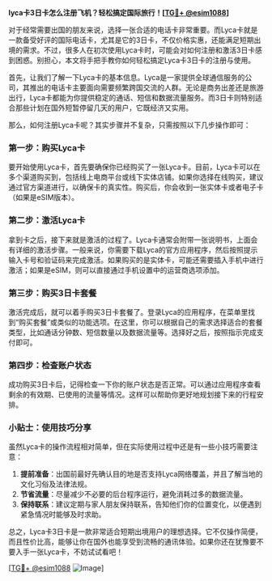 **lyca卡3日卡怎么注册飞机？轻松搞定国际旅行！[[TG💪+ @esim1088](https://t.me/s/esim1088)]**

对于经常需要出国的朋友来说，选择一张合适的电话卡非常重要。而Lyca卡就是一款备受好评的国际电话卡，尤其是它的3日卡，不仅价格实惠，还能满足短期出境的需求。不过，很多人在初次使用Lyca卡时，可能会对如何注册和激活3日卡感到困惑。别担心，本文将手把手教你如何轻松搞定Lyca卡3日卡的注册与使用。

首先，让我们了解一下Lyca卡的基本信息。Lyca是一家提供全球通信服务的公司，其推出的电话卡主要面向需要频繁跨国交流的人群。无论是商务出差还是旅游出行，Lyca卡都能为你提供稳定的通话、短信和数据流量服务。而3日卡则特别适合那些计划在国外短暂停留几天的用户，它既经济又实用。

那么，如何注册Lyca卡呢？其实步骤并不复杂，只需按照以下几步操作即可：

### 第一步：购买Lyca卡

要开始使用Lyca卡，首先要确保你已经购买了一张Lyca卡。目前，Lyca卡可以在多个渠道购买到，包括线上电商平台或线下实体店铺。如果你选择在线购买，建议通过官方渠道进行，以确保卡的真实性。购买后，你会收到一张实体卡或者电子卡（如果是eSIM版本）。

### 第二步：激活Lyca卡

拿到卡之后，接下来就是激活的过程了。Lyca卡通常会附带一张说明书，上面会有详细的激活步骤。一般来说，你需要下载Lyca的官方应用程序，然后按照提示输入卡号和验证码来完成激活。如果购买的是实体卡，可能还需要插入手机中进行激活；如果是eSIM，则可以直接通过手机设置中的运营商选项添加。

### 第三步：购买3日卡套餐

激活完成后，就可以着手购买3日卡套餐了。登录Lyca的应用程序，在菜单里找到“购买套餐”或类似的功能选项。在这里，你可以根据自己的需求选择适合的套餐类型，比如通话分钟数、短信数量以及数据流量等。选择好之后，按照指示完成支付即可。

### 第四步：检查账户状态

成功购买3日卡后，记得检查一下你的账户状态是否正常。可以通过应用程序查看剩余的有效期、已使用的流量等情况。这样可以帮助你更好地规划接下来的行程安排。

### 小贴士：使用技巧分享

虽然Lyca卡的操作流程相对简单，但在实际使用过程中还是有一些小技巧需要注意：

1. **提前准备**：出国前最好先确认目的地是否支持Lyca网络覆盖，并且了解当地的文化习俗及法律法规。
2. **节省流量**：尽量减少不必要的后台程序运行，避免消耗过多的数据流量。
3. **保持联系**：建议定期与家人朋友保持联系，告知他们你的位置变化，以便遇到紧急情况时能够及时求助。

总之，Lyca卡3日卡是一款非常适合短期出境用户的理想选择。它不仅操作简便，而且性价比高，能够让你在国外也能享受到流畅的通讯体验。如果你还在犹豫要不要入手一张Lyca卡，不妨试试看吧！

[[TG💪+ @esim1088](https://t.me/s/esim1088) ![Image](https://i.postimg.cc/4NQfJmqS/Snipaste-2025-05-13-00-14-12.png)]